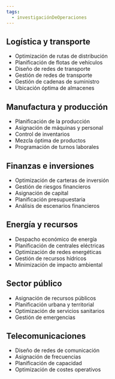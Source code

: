 ```yaml
---
tags:
  - investigaciónDeOperaciones
---
```

## Logística y transporte
- Optimización de rutas de distribución
- Planificación de flotas de vehículos
- Diseño de redes de transporte
- Gestión de redes de transporte
- Gestión de cadenas de suministro
- Ubicación óptima de almacenes
## Manufactura y producción
- Planificación de la producción
- Asignación de máquinas y personal
- Control de inventarios
- Mezcla óptima de productos
- Programación de turnos laborales
## Finanzas e inversiones
- Optimización de carteras de inversión
- Gestión de riesgos financieros
- Asignación de capital
- Planificación presupuestaria
- Análisis de escenarios financieros

## Energía y recursos
- Despacho económico de energía
- Planificación de centrales eléctricas
- Optimización de redes energéticas
- Gestión de recursos hídricos
- Minimización de impacto ambiental

## Sector público
- Asignación de recursos públicos
- Planificación urbana y territorial
- Optimización de servicios sanitarios
- Gestión de emergencias

## Telecomunicaciones
- Diseño de redes de comunicación
- Asignación de frecuencias
- Planificación de capacidad
- Optimización de costes operativos
